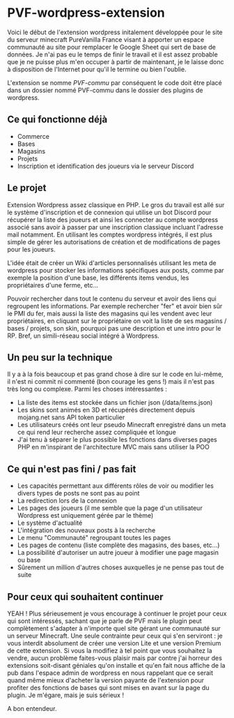# PVF-wordpress-extension

Voici le début de l'extension wordpress initalement développée pour le site du serveur minecraft PureVanilla France visant à apporter un espace communauté au site pour remplacer le Google Sheet qui sert de base de données.
Je n'ai pas eu le temps de finir le travail et il est assez probable que je ne puisse plus m'en occuper à partir de maintenant, je le laisse donc à disposition de l'Internet pour qu'il le termine ou bien l'oublie.

L'extension se nomme *PVF-commu* par conséquent le code doit être placé dans un dossier nommé PVF-commu dans le dossier des plugins de wordpress.

## Ce qui fonctionne déjà
 - Commerce
 - Bases
 - Magasins
 - Projets
 - Inscription et identification des joueurs via le serveur Discord


## Le projet

Extension Wordpress assez classique en PHP. Le gros du travail est allé sur le système d'inscription et de connexion qui utilise un bot Discord pour récupérer la liste des joueurs et ainsi les connecter au compte wordpress associé sans avoir à passer par une inscription classique incluant l'adresse mail notamment. En utilisant les comptes wordpress intégrés, il est plus simple de gérer les autorisations de création et de modifications de pages pour les joueurs.

L'idée était de créer un Wiki d'articles personnalisés utilisant les meta de wordpress pour stocker les informations spécifiques aux posts, comme par exemple la position d'une base, les différents items vendus, les propriétaires d'une ferme, etc...

Pouvoir rechercher dans tout le contenu du serveur et avoir des liens qui regroupent les informations. Par exemple rechercher "fer" et avoir bien sûr le PMI du fer, mais aussi la liste des magasins qui les vendent avec leur propriétaires, en cliquant sur le propriétaire on voit la liste de ses magasins / bases / projets, son skin, pourquoi pas une description et une intro pour le RP. Bref, un simili-réseau social intégré à Wordpress.


## Un peu sur la technique

Il y a à la fois beaucoup et pas grand chose à dire sur le code en lui-même, il n'est ni commit ni commenté (bon courage les gens !) mais il n'est pas très long ou complexe. Parmi les choses intéressantes :
 - La liste des items est stockée dans un fichier json (/data/items.json)
 - Les skins sont animés en 3D et récupérés directement depuis mojang.net sans API token particulier
 - Les utilisateurs créés ont leur pseudo Minecraft enregistré dans un meta ce qui rend leur recherche assez compliquée et longue
 - J'ai tenu à séparer le plus possible les fonctions dans diverses pages PHP en m'inspirant de l'architecture MVC mais sans utiliser la POO


## Ce qui n'est pas fini / pas fait
 - Les capacités permettant aux différents rôles de voir ou modifier les divers types de posts ne sont pas au point
  - La redirection lors de la connexion
  - Les pages des joueurs (il me semble que la page d'un utilisateur Wordpress est uniquement gérée par le thème)
  - Le système d'actualité
  - L'intégration des nouveaux posts à la recherche
  - Le menu "Communauté" regroupant toutes les pages
  - Les pages de contenu (liste complète des magasins, des bases, etc...)
  - La possibilité d'autoriser un autre joueur à modifier une page magasin ou base
  - Sûrement un million d'autres choses auxquelles je ne pense pas tout de suite

## Pour ceux qui souhaitent continuer
YEAH ! Plus sérieusement je vous encourage à continuer le projet pour ceux qui sont intéressés, sachant que je parle de PVF mais le plugin peut complètement s'adapter à n'importe quel site gérant une communauté sur un serveur Minecraft. Une seule contrainte peur ceux qui s'en serviront : je vous interdit absolument de créer une version Lite et une version Premium de cette extension. Si vous la modifiez à tel point que vous souhaitez la vendre, aucun problème faites-vous plaisir mais par contre j'ai horreur des extensions soit-disant géniales qu'on installe et qu'en fait nous affiche de la pub dans l'espace admin de wordpress en nous rappelant que ce serait quand même mieux d'acheter la version payante de l'extension pour profiter des fonctions de bases qui sont mises en avant sur la page du plugin. Je m'égare, mais je suis sérieux !

A bon entendeur.

